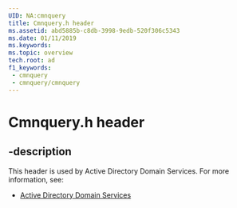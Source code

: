 ```yaml
---
UID: NA:cmnquery
title: Cmnquery.h header
ms.assetid: abd5885b-c8db-3998-9edb-520f306c5343
ms.date: 01/11/2019
ms.keywords: 
ms.topic: overview
tech.root: ad
f1_keywords:
 - cmnquery
 - cmnquery/cmnquery
---
```


# Cmnquery.h header


## -description

This header is used by Active Directory Domain Services. For more information, see:

- [Active Directory Domain Services](../_ad/index.md)

